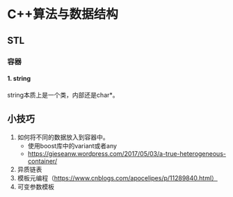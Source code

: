 # C++算法与数据结构

## STL

### 容器

#### 1. string

string本质上是一个类，内部还是char*。

## 小技巧

1. 如何将不同的数据放入到容器中。
   - 使用boost库中的variant或者any
   - https://gieseanw.wordpress.com/2017/05/03/a-true-heterogeneous-container/
2. 异质链表
3. 模板元编程（https://www.cnblogs.com/apocelipes/p/11289840.html）
4. 可变参数模板

